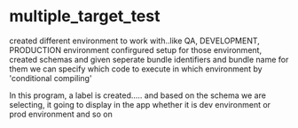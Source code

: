 # multiple_target_test
created different environment to work with..like QA, DEVELOPMENT, PRODUCTION environment
confirgured setup for those environment, created schemas and given seperate bundle identifiers and bundle name for them
we can specify which code to execute in which environment by 'conditional compiling'

In this program, a label is created..... and based on the schema we are selecting, it going to display in the app whether it is dev environment or prod environment 
and so on
